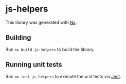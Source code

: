# js-helpers

This library was generated with [Nx](https://nx.dev).

## Building

Run `nx build js-helpers` to build the library.

## Running unit tests

Run `nx test js-helpers` to execute the unit tests via [Jest](https://jestjs.io).
